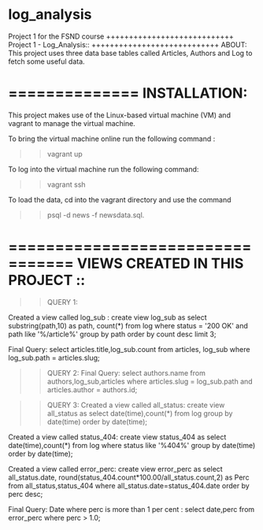 # log_analysis
Project 1 for the FSND course 
++++++++++++++++++++++++++++
Project 1 - Log_Analysis::
++++++++++++++++++++++++++++
ABOUT: 
This project uses three data base tables called Articles, Authors and Log to fetch some useful data.

==============
INSTALLATION:
==============

This project makes use of the Linux-based virtual machine (VM) and vagrant to manage the virtual machine.

To bring the virtual machine online run the following command : 
>> vagrant up

To log into the virtual machine run the following command:
>> vagrant ssh 

To load the data, cd into the vagrant directory and use the command
>> psql -d news -f newsdata.sql.

=================================
VIEWS CREATED IN THIS PROJECT ::
=================================

>>QUERY 1:

Created a view called log_sub :
create view log_sub as select substring(path,10) as path, count(*) from log where status = '200 OK' and path like '%/article%' group by path order by count desc limit 3;

Final Query:
select articles.title,log_sub.count from articles, log_sub where log_sub.path = articles.slug;

>>QUERY 2: 
Final Query:
select authors.name from authors,log_sub,articles where articles.slug = log_sub.path and articles.author = authors.id;

>>QUERY 3: 
Created a view called all_status:
create view all_status as select date(time),count(*) from log group by date(time) order by date(time);

Created a view called status_404:
create view status_404 as select date(time),count(*) from log where status like '%404%' group by date(time) order by date(time);

Created a view called error_perc:
create view error_perc as 
select all_status.date, round(status_404.count*100.00/all_status.count,2) as Perc from all_status,status_404 where all_status.date=status_404.date order by perc desc;

Final Query: 
Date where perc is more than 1 per cent :
select date,perc from error_perc where perc > 1.0;
